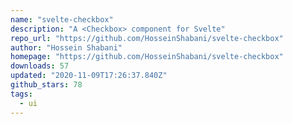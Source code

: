 ```yaml
---
name: "svelte-checkbox"
description: "A <Checkbox> component for Svelte"
repo_url: "https://github.com/HosseinShabani/svelte-checkbox"
author: "Hossein Shabani"
homepage: "https://github.com/HosseinShabani/svelte-checkbox"
downloads: 57
updated: "2020-11-09T17:26:37.840Z"
github_stars: 78
tags: 
  - ui
---
```

